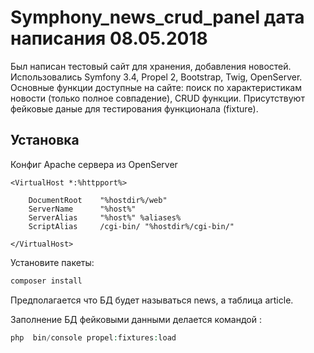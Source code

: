 # Symphony_news_crud_panel дата написания 08.05.2018

Был написан тестовый сайт для хранения, добавления новостей.
 Использовались Symfony 3.4, Propel 2, Bootstrap, Twig, OpenServer. Основные функции доступные на сайте: поиск по характеристикам новости (только полное совпадение), CRUD функции.
  Присутствуют фейковые даные для тестирования функционала (fixture).
  

## Установка

Конфиг Apache сервера из OpenServer

```
<VirtualHost *:%httpport%>

    DocumentRoot    "%hostdir%/web"
    ServerName      "%host%"
    ServerAlias     "%host%" %aliases%
    ScriptAlias     /cgi-bin/ "%hostdir%/cgi-bin/"

</VirtualHost>
```

Установите пакеты: 
```php
composer install
```
 

Предполагается что БД будет называться news, а таблица article.

Заполнение БД фейковыми данными делается командой :

```php
php  bin/console propel:fixtures:load
```

